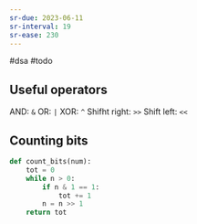 ```yaml
---
sr-due: 2023-06-11
sr-interval: 19
sr-ease: 230
---
```


#dsa #todo

## Useful operators

AND: `&`
OR: `|`
XOR: `^`
Shifht right: `>>`
Shift left: `<<`

## Counting bits

```python
def count_bits(num):
	tot = 0
	while n > 0:
		if n & 1 == 1:
			tot += 1
		n = n >> 1
	return tot
```
